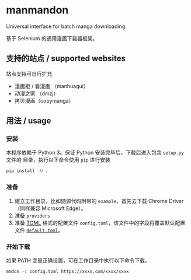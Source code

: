 # manmandon

Universal interface for batch manga downloading.

基于 Selenium 的通用漫画下载器框架。

## 支持的站点 / supported websites

站点支持可自行扩充

- 漫画柜 / 看漫画 （manhuagui）
- 动漫之家 （dmzj）
- 拷贝漫画（copymanga）

## 用法 / usage

### 安装

本程序依赖于 Python 3。保证 Python 安装完毕后，下载后进入包含 `setup.py` 文件的
目录，执行以下命令使用 `pip` 进行安装

```bash
pip install -U .
```

### 准备

1. 建立工作目录，比如随源代码附带的 `example`，首先去下载 Chrome Driver
   （同样兼容 Microsoft Edge）。
2. 准备 `providers`
3. 准备 [TOML][1] 格式的配置文件 `config.toml`，该文件中的字段将覆盖默认配置文件
   [`default.toml`](default.toml)。

[1]: https://toml.io/en/

### 开始下载

如果 PATH 变量正确设置，可在工作目录中执行以下命令下载。

```bash
mmdon -c config.toml https://xxxx.com/xxxx/xxxx
```